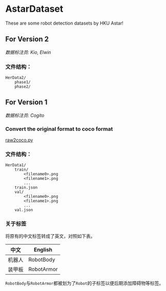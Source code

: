 # AstarDataset

These are some robot detection datasets by HKU Astar!

## For Version 2

*数据标注员: Kio, Elwin*

### 文件结构：
```
HerData2/
	phase1/
	phase2/
```

## For Version 1

*数据标注员: Cogito*

### Convert the original format to coco format

[raw2coco.py](./raw2coco.py)

### 文件结构：
```
HerData1/
    train/
        <filename0>.png
        <filename1>.png
        ...
    train.json
    val/
        <filename0>.png
        <filename1>.png
        ...
    val.json
```

### 关于标签

将原有的中文标签转成了英文，对照如下表。

| 中文        | English     |
| ----------- | ----------- |
| 机器人      | RobotBody   |
| 装甲板      | RobotArmor  |

`RobotBody`与`RobotArmor`都被划为了`Robot`的子标签以便后期添加障碍物等标签。
